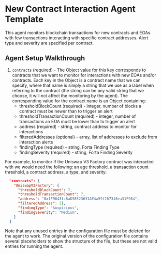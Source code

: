 # New Contract Interaction Agent Template

This agent monitors blockchain transactions for new contracts and EOAs with few transactions
interacting with specific contract addresses. Alert type and severity are specified per contract.

## Agent Setup Walkthrough

1. `contracts` (required) - The Object value for this key corresponds to contracts that we want to
monitor for interactions with new EOAs and/or contracts. Each key in the Object is a contract name
that we can specify, where that name is simply a string that we use as a label when referring to the
contract (the string can be any valid string that we choose, it will not affect the monitoring by the
agent). The corresponding value for the contract name is an Object containing:
    * thresholdBlockCount (required) - integer, number of blocks a contract must be newer than to trigger an alert
    * thresholdTransactionCount (required) - integer, number of transactions an EOA must be lower than to trigger an alert
    * address (required) - string, contract address to monitor for interactions
    * filteredAddresses (optional) - array, list of addresses to exclude from interaction alerts
    * findingType (required) - string, Forta Finding Type
    * findingSeverity (required) - string, Forta Finding Severity

For example, to monitor if the Uniswap V3 Factory contract was interacted with we would need the following: an age threshold, a transaction count threshold, a contract address, a type, and severity:

```json
  "contracts": {
    "UniswapV3Factory": {
      "thresholdBlockCount": 7,
      "thresholdTransactionCount": 7,
      "address": "0x1F98431c8aD98523631AE4a59f267346ea31F984",
      "filteredAddress": [],
      "findingType": "Suspicious",
      "findingSeverity": "Medium",
    }
  }
```

Note that any unused entries in the configuration file must be deleted for the agent to work.  The
original version of the configuration file contains several placeholders to show the structure of
the file, but these are not valid entries for running the agent.
